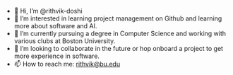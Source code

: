 - 👋 Hi, I’m @rithvik-doshi
- 👀 I’m interested in learning project management on Github and learning more about software and AI.
- 🌱 I’m currently pursuing a degree in Computer Science and working with various clubs at Boston University.
- 💞️ I’m looking to collaborate in the future or hop onboard a project to get more experience in software.
- 📫 How to reach me: rithvik@bu.edu

<!---
rithvik-doshi/rithvik-doshi is a ✨ special ✨ repository because its `README.md` (this file) appears on your GitHub profile.
You can click the Preview link to take a look at your changes.
--->
